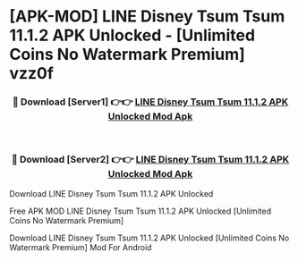 # [APK-MOD] LINE  Disney Tsum Tsum 11.1.2 APK Unlocked - [Unlimited Coins No Watermark Premium] vzz0f



<div align="center">
<h3>🔴 Download [Server1] 👉👉 <a href="https://momento.my/?title=LINE__Disney_Tsum_Tsum_11.1.2_APK_Unlocked">LINE  Disney Tsum Tsum 11.1.2 APK Unlocked Mod Apk</a></h3><br>

<h3>🔴 Download [Server2] 👉👉 <a href="https://momento.my/?title=LINE__Disney_Tsum_Tsum_11.1.2_APK_Unlocked">LINE  Disney Tsum Tsum 11.1.2 APK Unlocked Mod Apk</a></h3>
</div>



Download LINE  Disney Tsum Tsum 11.1.2 APK Unlocked 

Free APK MOD LINE  Disney Tsum Tsum 11.1.2 APK Unlocked [Unlimited Coins No Watermark Premium]

Download LINE  Disney Tsum Tsum 11.1.2 APK Unlocked [Unlimited Coins No Watermark Premium] Mod For Android
